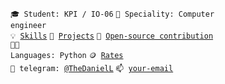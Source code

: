 <code>🎓 Student: KPI / IO-06</code>
<code>👷 Speciality: Computer engineer</code><br>
<code>💡 [Skills](SKILLS.md)</code>
<code>🧻 [Projects](PROJECTS.md)</code>
<code>👀 [Open-source contribution](CONTRIBUTION.md)</code><br>
<code>🧑‍💻 Languages: Python</code>
<code>🪙 [Rates](RATES.md)</code><br>
<code>💬 telegram: [@TheDanielL](https://t.me/TheDanielL)</code>
<code>📫 [your-email](mailto:your-email)</code>
